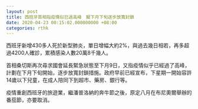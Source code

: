 ```yaml
---
layout: post
title: 西班牙首相指疫情似已過高峰　擬下月下旬逐步放寬封鎖
date: 2020-04-23 00:15:02.000000000 +08:00
categories: rthk
---
```


西班牙新增430多人死於新型肺炎，單日增幅大約2%，與過去幾日相若，再多超過4200人確診，累積感染人數20萬8千幾人。

首相桑切斯再次尋求國會延長緊急狀態至下月9日，又指疫情似乎已經過了高峰，計劃在下月下旬開始，逐步放寬封鎖措施。政府早前已經宣布，下星期一開始容許14歲以下兒童，在成人陪同下到超市、藥房、銀行等。

疫情重創西班牙的旅遊業，繼潘普洛納的奔牛節之後，原定八月在布尼奧爾舉辦的番茄節，亦要取消。

